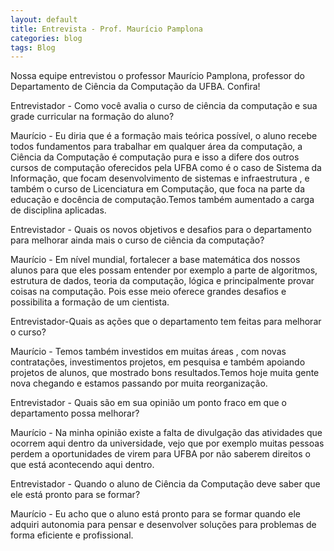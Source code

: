 ```yaml
---
layout: default
title: Entrevista - Prof. Maurício Pamplona
categories: blog
tags: Blog
---
```


Nossa equipe entrevistou o professor Maurício Pamplona, professor do Departamento de Ciência da Computação da UFBA. Confira!

Entrevistador - Como você avalia o curso de ciência da computação e sua grade curricular na formação do aluno?

Maurício - Eu diria que é a formação mais teórica possível, o aluno recebe todos fundamentos para trabalhar em qualquer área da computação, a Ciência da Computação é computação pura e isso a difere dos outros cursos de computação oferecidos pela UFBA como é o caso de  Sistema da Informação, que focam desenvolvimento de sistemas e  infraestrutura , e também o curso de Licenciatura em Computação, que foca na parte da educação e docência de computação.Temos também aumentado a carga de disciplina aplicadas. 
 
Entrevistador - Quais os novos objetivos e desafios para o departamento para melhorar ainda mais o curso de ciência da  computação?

Maurício - Em nível mundial, fortalecer a base matemática dos nossos alunos para que eles possam entender por exemplo a parte de algoritmos, estrutura de dados, teoria da computação, lógica e principalmente provar coisas na computação. Pois esse meio oferece grandes desafios e possibilita a formação de um cientista.

Entrevistador-Quais as ações que o departamento tem feitas para melhorar o curso?

Maurício - Temos  também investidos em muitas áreas , com novas contratações,  investimentos projetos, em pesquisa e também apoiando projetos de alunos, que mostrado bons resultados.Temos hoje muita gente nova chegando e estamos passando por muita reorganização.

Entrevistador - Quais são em sua opinião um ponto fraco em que o departamento possa melhorar?

Maurício - Na minha opinião existe a falta de divulgação das atividades que ocorrem aqui dentro da universidade, vejo que por exemplo muitas pessoas perdem a oportunidades de virem para UFBA por não saberem direitos o que está acontecendo aqui dentro.

Entrevistador - Quando o aluno de Ciência da Computação deve saber que ele está pronto para se formar?

Maurício - Eu acho que o aluno está pronto para se formar quando ele adquiri autonomia para pensar e desenvolver soluções para problemas de forma eficiente e profissional.